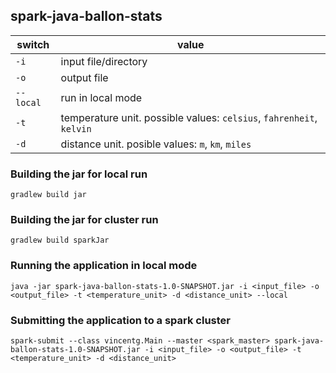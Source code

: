 
## spark-java-ballon-stats

| switch | value |
|---|---|
|`-i`| input file/directory |
|`-o`| output file|
|`--local`| run in local mode|
|`-t`| temperature unit. possible values: `celsius`, `fahrenheit`, `kelvin`|
|`-d`| distance unit. posible values: `m`, `km`, `miles`|

### Building the jar for local run
```$xslt
gradlew build jar
```

### Building the jar for cluster run
```$xslt
gradlew build sparkJar
```

### Running the application in local mode
```#bash
java -jar spark-java-ballon-stats-1.0-SNAPSHOT.jar -i <input_file> -o <output_file> -t <temperature_unit> -d <distance_unit> --local
```


### Submitting the application to a spark cluster
```$xslt
spark-submit --class vincentg.Main --master <spark_master> spark-java-ballon-stats-1.0-SNAPSHOT.jar -i <input_file> -o <output_file> -t <temperature_unit> -d <distance_unit> 
```
